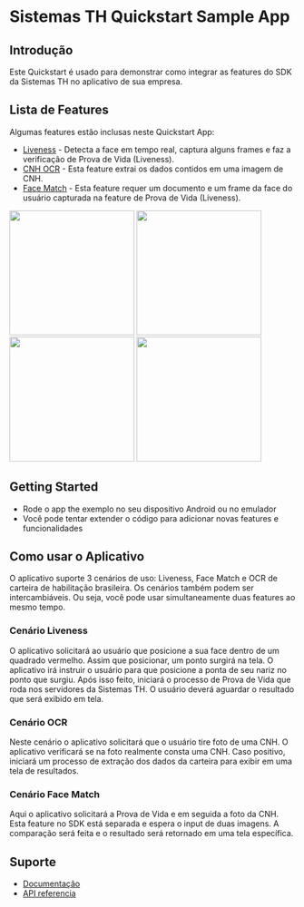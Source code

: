 # Sistemas TH Quickstart Sample App

## Introdução

Este Quickstart é usado para demonstrar como integrar as features do SDK da Sistemas TH no aplicativo de sua empresa.

## Lista de Features

Algumas features estão inclusas neste Quickstart App:
* [Liveness](https://sistemasth.com.br) - Detecta a face em tempo real, captura alguns frames e faz a verificação de Prova de Vida (Liveness).
* [CNH OCR](https://sistemasth.com.br) - Esta feature extrai os dados contidos em uma imagem de CNH.
* [Face Match](https://sistemasth.com.br) - Esta feature requer um documento e um frame da face do usuário capturada na feature de Prova de Vida (Liveness).

<img src="../screenshots/quickstart-picker.png" width="220"/> <img src="../screenshots/quickstart-image-labeling.png" width="220"/> <img src="../screenshots/quickstart-object-detection.png" width="220"/> <img src="../screenshots/quickstart-pose-detection.png" width="220"/>

## Getting Started

* Rode o app the exemplo no seu dispositivo Android ou no emulador
* Você pode tentar extender o código para adicionar novas features e funcionalidades

## Como usar o Aplicativo

O aplicativo suporte 3 cenários de uso: Liveness, Face Match e OCR de carteira de habilitação brasileira.
Os cenários também podem ser intercambiáveis. Ou seja, você pode usar simultaneamente duas features ao mesmo tempo.

### Cenário Liveness 
O aplicativo solicitará ao usuário que posicione a sua face dentro de um quadrado vermelho. Assim que posicionar, um ponto surgirá na tela. O aplicativo irá instruir o usuário para que posicione a ponta de seu nariz no ponto que surgiu.
Após isso feito, iniciará o processo de Prova de Vida que roda nos servidores da Sistemas TH. O usuário deverá aguardar o resultado que será exibido em tela.

### Cenário OCR 
Neste cenário o aplicativo solicitará que o usuário tire foto de uma CNH.
O aplicativo verificará se na foto realmente consta uma CNH. Caso positivo, iniciará um processo de extração dos dados da carteira para exibir em uma tela de resultados.

### Cenário Face Match
Aqui o aplicativo solicitará a Prova de Vida e em seguida a foto da CNH. 
Esta feature no SDK está separada e espera o input de duas imagens. A comparação será feita e o resultado será retornado em uma tela específica.

## Suporte

* [Documentação](https://sistemasth.com.br)
* [API referencia](https://sistemasth.com.br)
